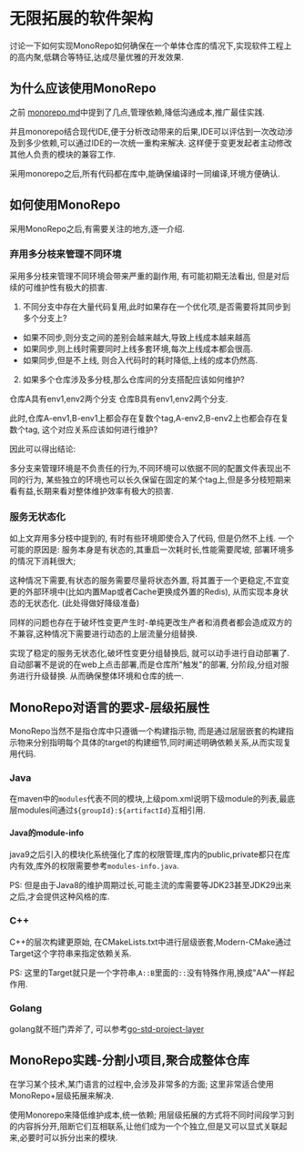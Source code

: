 # 无限拓展的软件架构

讨论一下如何实现MonoRepo如何确保在一个单体仓库的情况下,实现软件工程上的高内聚,低耦合等特征,达成尽量优雅的开发效果.

## 为什么应该使用MonoRepo

之前 [monorepo.md](./monorepo.md)中提到了几点,管理依赖,降低沟通成本,推广最佳实践.

并且monorepo结合现代IDE,便于分析改动带来的后果,IDE可以评估到一次改动涉及到多少依赖,可以通过IDE的一次统一重构来解决. 这样便于变更发起者主动修改其他人负责的模块的兼容工作.

采用monorepo之后,所有代码都在库中,能确保编译时一同编译,环境方便确认.

## 如何使用MonoRepo

采用MonoRepo之后,有需要关注的地方,逐一介绍.

### 弃用多分枝来管理不同环境

采用多分枝来管理不同环境会带来严重的副作用, 有可能初期无法看出, 但是对后续的可维护性有极大的损害.

1. 不同分支中存在大量代码复用,此时如果存在一个优化项,是否需要将其同步到多个分支上?

+ 如果不同步,则分支之间的差别会越来越大,导致上线成本越来越高
+ 如果同步,则上线时需要同时上线多套环境,每次上线成本都会很高.
+ 如果同步,但是不上线, 则合入代码时的耗时降低,上线的成本仍然高.

2. 如果多个仓库涉及多分枝,那么仓库间的分支搭配应该如何维护?

仓库A具有env1,env2两个分支
仓库B具有env1,env2两个分支.

此时,仓库A-env1,B-env1上都会存在复数个tag,A-env2,B-env2上也都会存在复数个tag, 这个对应关系应该如何进行维护?

因此可以得出结论:

多分支来管理环境是不负责任的行为,不同环境可以依据不同的配置文件表现出不同的行为, 某些独立的环境也可以长久保留在固定的某个tag上,但是多分枝短期来看有益,长期来看对整体维护效率有极大的损害.

### 服务无状态化

如上文弃用多分枝中提到的, 有时有些环境即使合入了代码, 但是仍然不上线. 一个可能的原因是: 服务本身是有状态的,其重启一次耗时长,性能需要爬坡, 部署环境多的情况下消耗很大;

这种情况下需要,有状态的服务需要尽量将状态外置, 将其置于一个更稳定,不宜变更的外部环境中(比如内置Map或者Cache更换成外置的Redis), 从而实现本身状态的无状态化. (此处得做好降级准备)

同样的问题也存在于破坏性变更产生时-单纯更改生产者和消费者都会造成双方的不兼容,这种情况下需要进行动态的上层流量分组替换.

实现了稳定的服务无状态化,破坏性变更分组替换后, 就可以动手进行自动部署了. 自动部署不是说的在web上点击部署,而是仓库所"触发"的部署, 分阶段,分组对服务进行升级替换. 从而确保整体环境和仓库的统一.

## MonoRepo对语言的要求-层级拓展性

MonoRepo当然不是指仓库中只遵循一个构建指示物, 而是通过层层嵌套的构建指示物来分别指明每个具体的target的构建细节,同时阐述明确依赖关系,从而实现复用代码.

### Java

在maven中的`modules`代表不同的模块,上级pom.xml说明下级module的列表,最底层modules间通过`${groupId}:${artifactId}`互相引用.

#### Java的module-info

java9之后引入的模块化系统强化了库的权限管理,库内的public,private都只在库内有效,库外的权限需要参考`modules-info.java`.

PS: 但是由于Java8的维护周期过长,可能主流的库需要等JDK23甚至JDK29出来之后,才会提供这种风格的库.

### C++

C++的层次构建更原始, 在CMakeLists.txt中进行层级嵌套,Modern-CMake通过Target这个字符串来指定依赖关系.

PS: 这里的Target就只是一个字符串,`A::B`里面的`::`没有特殊作用,换成"AA"一样起作用.

### Golang

golang就不班门弄斧了, 可以参考[go-std-project-layer](https://github.com/golang-standards/project-layout)

## MonoRepo实践-分割小项目,聚合成整体仓库

在学习某个技术,某门语言的过程中,会涉及非常多的方面; 这里非常适合使用MonoRepo+层级拓展来解决.

使用Monorepo来降低维护成本,统一依赖; 用层级拓展的方式将不同时间段学习到的内容拆分开,阻断它们互相联系,让他们成为一个个独立,但是又可以显式关联起来,必要时可以拆分出来的模块.